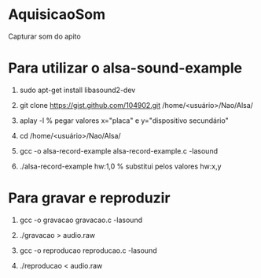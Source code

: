 # AquisicaoSom

Capturar som do apito


# Para utilizar o alsa-sound-example

1. sudo apt-get install libasound2-dev

2. git clone https://gist.github.com/104902.git /home/<usuário>/Nao/Alsa/

3. aplay -l		% pegar valores x="placa" e y="dispositivo secundário"

4. cd /home/<usuário>/Nao/Alsa/

5. gcc -o alsa-record-example alsa-record-example.c -lasound

6. ./alsa-record-example hw:1,0 % substitui pelos valores hw:x,y


# Para gravar e reproduzir

1. gcc -o gravacao gravacao.c -lasound

2. ./gravacao > audio.raw

3. gcc -o reproducao reproducao.c -lasound

4. ./reproducao < audio.raw
